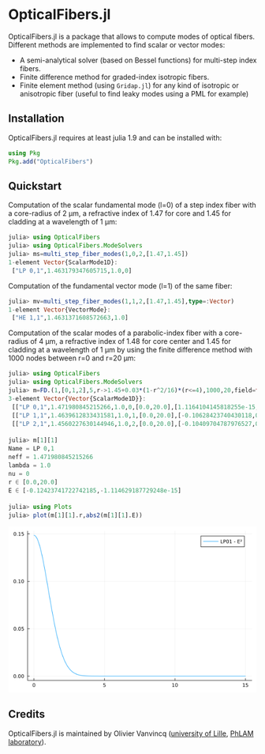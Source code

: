# OpticalFibers.jl

OpticalFibers.jl is a package that allows to compute modes of optical fibers. Different methods are implemented to find scalar or vector modes: 
- A semi-analytical solver (based on Bessel functions) for multi-step index fibers.
- Finite difference method for graded-index isotropic fibers.
- Finite element method (using `Gridap.jl`) for any kind of isotropic or anisotropic fiber (useful to find leaky modes using a PML for example)

## Installation
OpticalFibers.jl requires at least julia 1.9 and can be installed with:

```julia
using Pkg
Pkg.add("OpticalFibers")
```

## Quickstart
Computation of the scalar fundamental mode (l=0) of a step index fiber with a core-radius of 2 µm, a refractive index of 1.47 for core and 1.45 for cladding at a wavelength of 1 µm:
```julia
julia> using OpticalFibers
julia> using OpticalFibers.ModeSolvers
julia> ms=multi_step_fiber_modes(1,0,2,[1.47,1.45])
1-element Vector{ScalarMode1D}:
 ["LP 0,1",1.463179347605715,1.0,0]
```
Computation of the fundamental vector mode (l=1) of the same fiber:
```julia
julia> mv=multi_step_fiber_modes(1,1,2,[1.47,1.45],type=:Vector)
1-element Vector{VectorMode}:
 ["HE 1,1",1.4631371608572663,1.0]
```

Computation of the scalar modes of a parabolic-index fiber with a core-radius of 4 µm, a refractive index of 1.48 for core center and 1.45 for cladding at a wavelength of 1 µm by using the finite difference method with 1000 nodes between r=0 and r=20 µm:
```julia
julia> using OpticalFibers
julia> using OpticalFibers.ModeSolvers
julia> m=FD.(1,[0,1,2],5,r->1.45+0.03*(1-r^2/16)*(r<=4),1000,20,field=true)
3-element Vector{Vector{ScalarMode1D}}:
 [["LP 0,1",1.471980845215266,1.0,0,[0.0,20.0],[1.1164104145818255e-15,0.12423741722742176]], ["LP 0,2",1.456151117128024,1.0,0,[0.0,20.0],[-0.06350256918319086,0.14163056081827127]]]
 [["LP 1,1",1.4639612833431581,1.0,1,[0.0,20.0],[-0.10628423740430118,0.0]]]
 [["LP 2,1",1.4560227630144946,1.0,2,[0.0,20.0],[-0.10409704787976527,0.0]]]

julia> m[1][1]
Name = LP 0,1
neff = 1.471980845215266
lambda = 1.0
nu = 0
r ∈ [0.0,20.0]
E ∈ [-0.12423741722742185,-1.114629187729248e-15]

julia> using Plots
julia> plot(m[1][1].r,abs2(m[1][1].E))
```
![Fundamental mode example](./assets/fig1.png)

## Credits
OpticalFibers.jl is maintained by Olivier Vanvincq ([university of Lille](https://www.univ-lille.fr/), [PhLAM laboratory](https://phlam.univ-lille.fr/)).

